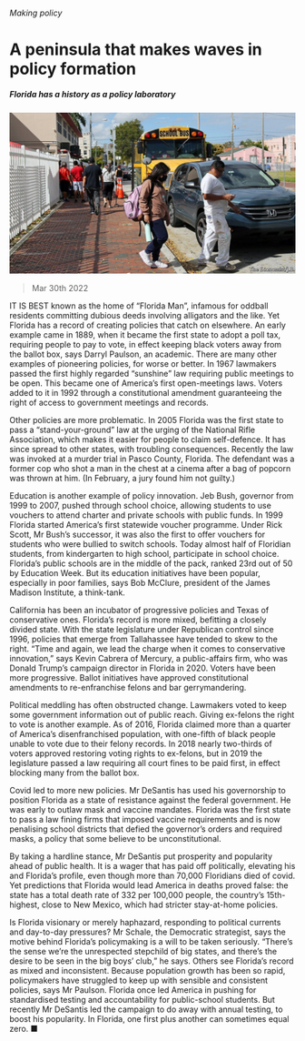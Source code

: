 ###### Making policy

# A peninsula that makes waves in policy formation 

##### Florida has a history as a policy laboratory 

![image](images/20220402_srp569.jpg) 

> Mar 30th 2022 

IT IS BEST known as the home of “Florida Man”, infamous for oddball residents committing dubious deeds involving alligators and the like. Yet Florida has a record of creating policies that catch on elsewhere. An early example came in 1889, when it became the first state to adopt a poll tax, requiring people to pay to vote, in effect keeping black voters away from the ballot box, says Darryl Paulson, an academic. There are many other examples of pioneering policies, for worse or better. In 1967 lawmakers passed the first highly regarded “sunshine” law requiring public meetings to be open. This became one of America’s first open-meetings laws. Voters added to it in 1992 through a constitutional amendment guaranteeing the right of access to government meetings and records.

Other policies are more problematic. In 2005 Florida was the first state to pass a “stand-your-ground” law at the urging of the National Rifle Association, which makes it easier for people to claim self-defence. It has since spread to other states, with troubling consequences. Recently the law was invoked at a murder trial in Pasco County, Florida. The defendant was a former cop who shot a man in the chest at a cinema after a bag of popcorn was thrown at him. (In February, a jury found him not guilty.)


Education is another example of policy innovation. Jeb Bush, governor from 1999 to 2007, pushed through school choice, allowing students to use vouchers to attend charter and private schools with public funds. In 1999 Florida started America’s first statewide voucher programme. Under Rick Scott, Mr Bush’s successor, it was also the first to offer vouchers for students who were bullied to switch schools. Today almost half of Floridian students, from kindergarten to high school, participate in school choice. Florida’s public schools are in the middle of the pack, ranked 23rd out of 50 by Education Week. But its education initiatives have been popular, especially in poor families, says Bob McClure, president of the James Madison Institute, a think-tank.


California has been an incubator of progressive policies and Texas of conservative ones. Florida’s record is more mixed, befitting a closely divided state. With the state legislature under Republican control since 1996, policies that emerge from Tallahassee have tended to skew to the right. “Time and again, we lead the charge when it comes to conservative innovation,” says Kevin Cabrera of Mercury, a public-affairs firm, who was Donald Trump’s campaign director in Florida in 2020. Voters have been more progressive. Ballot initiatives have approved constitutional amendments to re-enfranchise felons and bar gerrymandering.

Political meddling has often obstructed change. Lawmakers voted to keep some government information out of public reach. Giving ex-felons the right to vote is another example. As of 2016, Florida claimed more than a quarter of America’s disenfranchised population, with one-fifth of black people unable to vote due to their felony records. In 2018 nearly two-thirds of voters approved restoring voting rights to ex-felons, but in 2019 the legislature passed a law requiring all court fines to be paid first, in effect blocking many from the ballot box.

Covid led to more new policies. Mr DeSantis has used his governorship to position Florida as a state of resistance against the federal government. He was early to outlaw mask and vaccine mandates. Florida was the first state to pass a law fining firms that imposed vaccine requirements and is now penalising school districts that defied the governor’s orders and required masks, a policy that some believe to be unconstitutional.

By taking a hardline stance, Mr DeSantis put prosperity and popularity ahead of public health. It is a wager that has paid off politically, elevating his and Florida’s profile, even though more than 70,000 Floridians died of covid. Yet predictions that Florida would lead America in deaths proved false: the state has a total death rate of 332 per 100,000 people, the country’s 15th-highest, close to New Mexico, which had stricter stay-at-home policies.

Is Florida visionary or merely haphazard, responding to political currents and day-to-day pressures? Mr Schale, the Democratic strategist, says the motive behind Florida’s policymaking is a will to be taken seriously. “There’s the sense we’re the unrespected stepchild of big states, and there’s the desire to be seen in the big boys’ club,” he says. Others see Florida’s record as mixed and inconsistent. Because population growth has been so rapid, policymakers have struggled to keep up with sensible and consistent policies, says Mr Paulson. Florida once led America in pushing for standardised testing and accountability for public-school students. But recently Mr DeSantis led the campaign to do away with annual testing, to boost his popularity. In Florida, one first plus another can sometimes equal zero. ■

